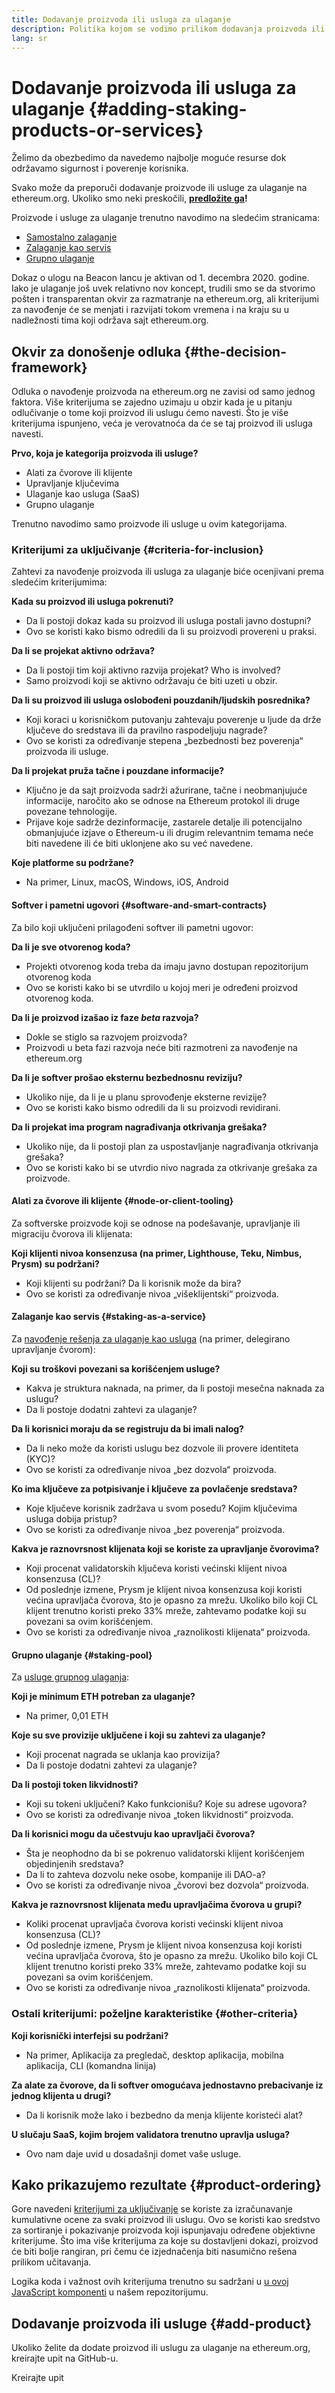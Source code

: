 ```yaml
---
title: Dodavanje proizvoda ili usluga za ulaganje
description: Politika kojom se vodimo prilikom dodavanja proizvoda ili usluga za ulaganje na ethereum.org
lang: sr
---
```


# Dodavanje proizvoda ili usluga za ulaganje {#adding-staking-products-or-services}

Želimo da obezbedimo da navedemo najbolje moguće resurse dok održavamo sigurnost i poverenje korisnika.

Svako može da preporuči dodavanje proizvode ili usluge za ulaganje na ethereum.org. Ukoliko smo neki preskočili, **[predložite ga](https://github.com/ethereum/ethereum-org-website/issues/new?assignees=&labels=feature+%3Asparkles%3A%2Ccontent+%3Afountain_pen%3A&template=suggest_staking_product.yaml)!**

Proizvode i usluge za ulaganje trenutno navodimo na sledećim stranicama:

- [Samostalno zalaganje](/staking/solo/)
- [Zalaganje kao servis](/staking/saas/)
- [Grupno ulaganje](/staking/pools/)

Dokaz o ulogu na Beacon lancu je aktivan od 1. decembra 2020. godine. Iako je ulaganje još uvek relativno nov koncept, trudili smo se da stvorimo pošten i transparentan okvir za razmatranje na ethereum.org, ali kriterijumi za navođenje će se menjati i razvijati tokom vremena i na kraju su u nadležnosti tima koji održava sajt ethereum.org.

## Okvir za donošenje odluka {#the-decision-framework}

Odluka o navođenje proizvoda na ethereum.org ne zavisi od samo jednog faktora. Više kriterijuma se zajedno uzimaju u obzir kada je u pitanju odlučivanje o tome koji proizvod ili uslugu ćemo navesti. Što je više kriterijuma ispunjeno, veća je verovatnoća da će se taj proizvod ili usluga navesti.

**Prvo, koja je kategorija proizvoda ili usluge?**

- Alati za čvorove ili klijente
- Upravljanje ključevima
- Ulaganje kao usluga (SaaS)
- Grupno ulaganje

Trenutno navodimo samo proizvode ili usluge u ovim kategorijama.

### Kriterijumi za uključivanje {#criteria-for-inclusion}

Zahtevi za navođenje proizvoda ili usluga za ulaganje biće ocenjivani prema sledećim kriterijumima:

**Kada su proizvod ili usluga pokrenuti?**

- Da li postoji dokaz kada su proizvod ili usluga postali javno dostupni?
- Ovo se koristi kako bismo odredili da li su proizvodi provereni u praksi.

**Da li se projekat aktivno održava?**

- Da li postoji tim koji aktivno razvija projekat? Who is involved?
- Samo proizvodi koji se aktivno održavaju će biti uzeti u obzir.

**Da li su proizvod ili usluga oslobođeni pouzdanih/ljudskih posrednika?**

- Koji koraci u korisničkom putovanju zahtevaju poverenje u ljude da drže ključeve do sredstava ili da pravilno raspodeljuju nagrade?
- Ovo se koristi za određivanje stepena „bezbednosti bez poverenja“ proizvoda ili usluge.

**Da li projekat pruža tačne i pouzdane informacije?**

- Ključno je da sajt proizvoda sadrži ažurirane, tačne i neobmanjujuće informacije, naročito ako se odnose na Ethereum protokol ili druge povezane tehnologije.
- Prijave koje sadrže dezinformacije, zastarele detalje ili potencijalno obmanjujuće izjave o Ethereum-u ili drugim relevantnim temama neće biti navedene ili će biti uklonjene ako su već navedene.

**Koje platforme su podržane?**

- Na primer, Linux, macOS, Windows, iOS, Android

#### Softver i pametni ugovori {#software-and-smart-contracts}

Za bilo koji uključeni prilagođeni softver ili pametni ugovor:

**Da li je sve otvorenog koda?**

- Projekti otvorenog koda treba da imaju javno dostupan repozitorijum otvorenog koda
- Ovo se koristi kako bi se utvrdilo u kojoj meri je određeni proizvod otvorenog koda.

**Da li je proizvod izašao iz faze _beta_ razvoja?**

- Dokle se stiglo sa razvojem proizvoda?
- Proizvodi u beta fazi razvoja neće biti razmotreni za navođenje na ethereum.org

**Da li je softver prošao eksternu bezbednosnu reviziju?**

- Ukoliko nije, da li je u planu sprovođenje eksterne revizije?
- Ovo se koristi kako bismo odredili da li su proizvodi revidirani.

**Da li projekat ima program nagrađivanja otkrivanja grešaka?**

- Ukoliko nije, da li postoji plan za uspostavljanje nagrađivanja otkrivanja grešaka?
- Ovo se koristi kako bi se utvrdio nivo nagrada za otkrivanje grešaka za proizvode.

#### Alati za čvorove ili klijente {#node-or-client-tooling}

Za softverske proizvode koji se odnose na podešavanje, upravljanje ili migraciju čvorova ili klijenata:

**Koji klijenti nivoa konsenzusa (na primer, Lighthouse, Teku, Nimbus, Prysm) su podržani?**

- Koji klijenti su podržani? Da li korisnik može da bira?
- Ovo se koristi za određivanje nivoa „višeklijentski“ proizvoda.

#### Zalaganje kao servis {#staking-as-a-service}

Za [navođenje rešenja za ulaganje kao usluga](/staking/saas/) (na primer, delegirano upravljanje čvorom):

**Koji su troškovi povezani sa korišćenjem usluge?**

- Kakva je struktura naknada, na primer, da li postoji mesečna naknada za uslugu?
- Da li postoje dodatni zahtevi za ulaganje?

**Da li korisnici moraju da se registruju da bi imali nalog?**

- Da li neko može da koristi uslugu bez dozvole ili provere identiteta (KYC)?
- Ovo se koristi za određivanje nivoa „bez dozvola“ proizvoda.

**Ko ima ključeve za potpisivanje i ključeve za povlačenje sredstava?**

- Koje ključeve korisnik zadržava u svom posedu? Kojim ključevima usluga dobija pristup?
- Ovo se koristi za određivanje nivoa „bez poverenja“ proizvoda.

**Kakva je raznovrsnost klijenata koji se koriste za upravljanje čvorovima?**

- Koji procenat validatorskih ključeva koristi većinski klijent nivoa konsenzusa (CL)?
- Od poslednje izmene, Prysm je klijent nivoa konsenzusa koji koristi većina upravljača čvorova, što je opasno za mrežu. Ukoliko bilo koji CL klijent trenutno koristi preko 33% mreže, zahtevamo podatke koji su povezani sa ovim korišćenjem.
- Ovo se koristi za određivanje nivoa „raznolikosti klijenata“ proizvoda.

#### Grupno ulaganje {#staking-pool}

Za [usluge grupnog ulaganja](/staking/pools/):

**Koji je minimum ETH potreban za ulaganje?**

- Na primer, 0,01 ETH

**Koje su sve provizije uključene i koji su zahtevi za ulaganje?**

- Koji procenat nagrada se uklanja kao provizija?
- Da li postoje dodatni zahtevi za ulaganje?

**Da li postoji token likvidnosti?**

- Koji su tokeni uključeni? Kako funkcionišu? Koje su adrese ugovora?
- Ovo se koristi za određivanje nivoa „token likvidnosti“ proizvoda.

**Da li korisnici mogu da učestvuju kao upravljači čvorova?**

- Šta je neophodno da bi se pokrenuo validatorski klijent korišćenjem objedinjenih sredstava?
- Da li to zahteva dozvolu neke osobe, kompanije ili DAO-a?
- Ovo se koristi za određivanje nivoa „čvorovi bez dozvola“ proizvoda.

**Kakva je raznovrsnost klijenata među upravljačima čvorova u grupi?**

- Koliki procenat upravljača čvorova koristi većinski klijent nivoa konsenzusa (CL)?
- Od poslednje izmene, Prysm je klijent nivoa konsenzusa koji koristi većina upravljača čvorova, što je opasno za mrežu. Ukoliko bilo koji CL klijent trenutno koristi preko 33% mreže, zahtevamo podatke koji su povezani sa ovim korišćenjem.
- Ovo se koristi za određivanje nivoa „raznolikosti klijenata“ proizvoda.

### Ostali kriterijumi: poželjne karakteristike {#other-criteria}

**Koji korisnički interfejsi su podržani?**

- Na primer, Aplikacija za pregledač, desktop aplikacija, mobilna aplikacija, CLI (komandna linija)

**Za alate za čvorove, da li softver omogućava jednostavno prebacivanje iz jednog klijenta u drugi?**

- Da li korisnik može lako i bezbedno da menja klijente koristeći alat?

**U slučaju SaaS, kojim brojem validatora trenutno upravlja usluga?**

- Ovo nam daje uvid u dosadašnji domet vaše usluge.

## Kako prikazujemo rezultate {#product-ordering}

Gore navedeni [kriterijumi za uključivanje](#criteria-for-inclusion) se koriste za izračunavanje kumulativne ocene za svaki proizvod ili uslugu. Ovo se koristi kao sredstvo za sortiranje i pokazivanje proizvoda koji ispunjavaju određene objektivne kriterijume. Što ima više kriterijuma za koje su dostavljeni dokazi, proizvod će biti bolje rangiran, pri čemu će izjednačenja biti nasumično rešena prilikom učitavanja.

Logika koda i važnost ovih kriterijuma trenutno su sadržani u [u ovoj JavaScript komponenti](https://github.com/ethereum/ethereum-org-website/blob/dev/src/components/Staking/StakingProductsCardGrid.js#L350) u našem repozitorijumu.

## Dodavanje proizvoda ili usluge {#add-product}

Ukoliko želite da dodate proizvod ili uslugu za ulaganje na ethereum.org, kreirajte upit na GitHub-u.

<ButtonLink href="https://github.com/ethereum/ethereum-org-website/issues/new?assignees=&labels=feature+%3Asparkles%3A%2Ccontent+%3Afountain_pen%3A&template=suggest_staking_product.yaml">
  Kreirajte upit
</ButtonLink>

